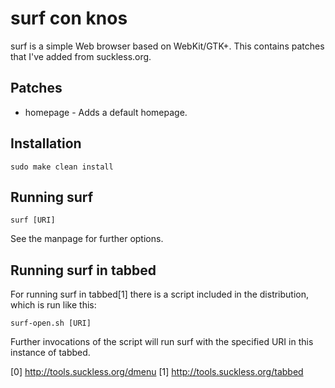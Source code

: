 # surf con knos
surf is a simple Web browser based on WebKit/GTK+. This contains patches that I've added from suckless.org.

## Patches
* homepage - Adds a default homepage.

## Installation
```
sudo make clean install
```

## Running surf
```
surf [URI]
```
See the manpage for further options.

## Running surf in tabbed
For running surf in tabbed[1] there is a script included in the distribution,
which is run like this:

	surf-open.sh [URI]

Further invocations of the script will run surf with the specified URI in this
instance of tabbed.

[0] http://tools.suckless.org/dmenu
[1] http://tools.suckless.org/tabbed

